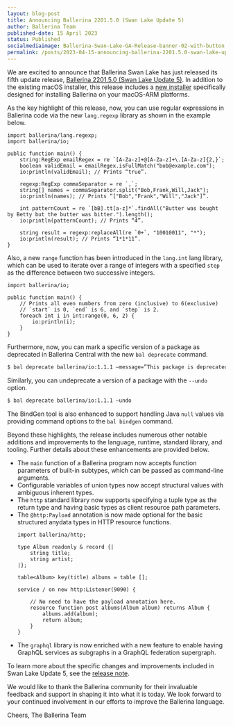 ```yaml
---
layout: blog-post
title: Announcing Ballerina 2201.5.0 (Swan Lake Update 5)
author: Ballerina Team
published-date: 15 April 2023
status: Published
socialmediaimage: Ballerina-Swan-Lake-GA-Release-banner-02-with-button.png
permalink: /posts/2023-04-15-announcing-ballerina-2201.5.0-swan-lake-update-5/
---
```


<style>.cBlogContent p{white-space: break-spaces !important;}</style>

We are excited to announce that Ballerina Swan Lake has just released its fifth update release, [Ballerina 2201.5.0 (Swan Lake Update 5)](https://ballerina.io/downloads/). In addition to the existing macOS installer, this release includes a [new installer](https://dist.ballerina.io/downloads/2201.5.0/ballerina-2201.5.0-swan-lake-macos-arm-x64.pkg) specifically designed for installing Ballerina on your macOS-ARM platforms.

As the key highlight of this release, now, you can use regular expressions in Ballerina code via the new `lang.regexp` library as shown in the example below.

```ballerina
import ballerina/lang.regexp;
import ballerina/io;

public function main() {
    string:RegExp emailRegex = re `[A-Za-z]+@[A-Za-z]+\.[A-Za-z]{2,}`;
    boolean validEmail = emailRegex.isFullMatch("bob@example.com");
    io:println(validEmail); // Prints “true”.

    regexp:RegExp commaSeparator = re `,`;
    string[] names = commaSeparator.split("Bob,Frank,Will,Jack");
    io:println(names); // Prints “["Bob","Frank","Will","Jack"]”.

    int patternCount = re `[bB].tt[a-z]*`.findAll("Butter was bought by Betty but the butter was bitter.").length();
    io:println(patternCount); // Prints “4”.

    string result = regexp:replaceAll(re `0+`, "10010011", "*");
    io:println(result); // Prints “1*1*11”.
}
```

Also, a new `range` function has been introduced in the `lang.int` lang library, which can be used to iterate over a range of integers with a specified `step` as the difference between two successive integers.

```ballerina
import ballerina/io;

public function main() {
    // Prints all even numbers from zero (inclusive) to 6(exclusive)
    // `start` is 0, `end` is 6, and `step` is 2.
    foreach int i in int:range(0, 6, 2) {
        io:println(i);
    }
}
```

Furthermore, now, you can mark a specific version of a package as deprecated in Ballerina Central with the new `bal deprecate` command.

```bash
$ bal deprecate ballerina/io:1.1.1 –message=”This package is deprecated due to a security vulnerability.”
```

Similarly, you can undeprecate a version of a package with the `--undo` option.

```bash
$ bal deprecate ballerina/io:1.1.1 –undo
```

The BindGen tool is also enhanced to support handling Java `null` values via providing command options to the `bal bindgen` command.

Beyond these highlights, the release includes numerous other notable additions and improvements to the language, runtime, standard library, and tooling. Further details about these enhancements are provided below.

- The `main` function of a Ballerina program now accepts function parameters of built-in subtypes, which can be passed as command-line arguments.
- Configurable variables of union types now accept structural values with ambiguous inherent types.
- The `http` standard library now supports specifying a tuple type as the return type and having basic types as client resource path parameters.
- The `@http:Payload` annotation is now made optional for the basic structured anydata types in HTTP resource functions. 
    ```ballerina
    import ballerina/http;

    type Album readonly & record {|
        string title;
        string artist;
    |};

    table<Album> key(title) albums = table [];

    service / on new http:Listener(9090) {

        // No need to have the payload annotation here.
        resource function post albums(Album album) returns Album {
            albums.add(album);
            return album;
        }
    }
    ```
- The `graphql` library is now enriched with a new feature to enable having GraphQL services as subgraphs in a GraphQL federation supergraph. 

To learn more about the specific changes and improvements included in Swan Lake Update 5, see the [release note](https://ballerina.io/downloads/swan-lake-release-notes/swan-lake-2201.5.0).

We would like to thank the Ballerina community for their invaluable feedback and support in shaping it into what it is today. We look forward to your continued involvement in our efforts to improve the Ballerina language.

Cheers, 
The Ballerina Team

